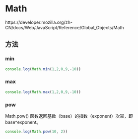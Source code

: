 # Math

<div class="o">https://developer.mozilla.org/zh-CN/docs/Web/JavaScript/Reference/Global_Objects/Math</div>

## 方法

### min

<div class="run"></div>

```javaScript
console.log(Math.min(1,2,0,9,-10))
```

### max

<div class="run"></div>

```javaScript
console.log(Math.max(1,2,0,9,-10))
```

### pow

Math.pow() 函数返回基数（base）的指数（exponent）次幂，即 base^exponent。

<div class="run"></div>

```javaScript
console.log(Math.pow(10, 2))
```
